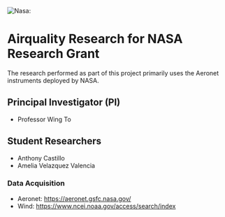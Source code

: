 ![Nasa:](https://www.nasa.gov/sites/default/files/styles/side_image/public/thumbnails/image/nasa-logo-web-rgb.png?itok=uDhKSTb1, "Nasa's logo from their own website.")

# Airquality Research for NASA Research Grant
The research performed as part of this project primarily uses the Aeronet instruments deployed by NASA. 

## Principal Investigator (PI)
- Professor Wing To

## Student Researchers
- Anthony Castillo
- Amelia Velazquez Valencia

### Data Acquisition
- Aeronet: https://aeronet.gsfc.nasa.gov/
- Wind: https://www.ncei.noaa.gov/access/search/index
